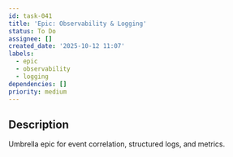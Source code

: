 ```yaml
---
id: task-041
title: 'Epic: Observability & Logging'
status: To Do
assignee: []
created_date: '2025-10-12 11:07'
labels:
  - epic
  - observability
  - logging
dependencies: []
priority: medium
---
```


## Description

<!-- SECTION:DESCRIPTION:BEGIN -->
Umbrella epic for event correlation, structured logs, and metrics.
<!-- SECTION:DESCRIPTION:END -->
